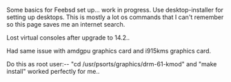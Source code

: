 Some basics for Feebsd set up... work in progress. 
Use desktop-installer for setting up desktops. 
This is mostly a lot os commands that I can't remember so this page saves me an internet search.

Lost virtual consoles after upgrade to 14.2..

Had same issue with amdgpu graphics card and i915kms graphics card.

Do this as root user:--  "cd /usr/psorts/graphics/drm-61-kmod" and "make install" worked perfectly for me..

